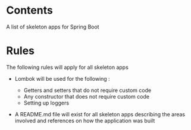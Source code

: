 # Contents
A list of skeleton apps for Spring Boot

# Rules
The following rules will apply for all skeleton apps

* Lombok will be used for the following :
    - Getters and setters that do not require custom code
    - Any constructor that does not require custom code
    - Setting up loggers

* A README.md file will exist for all skeleton apps describing the areas involved and references on how the application was built
